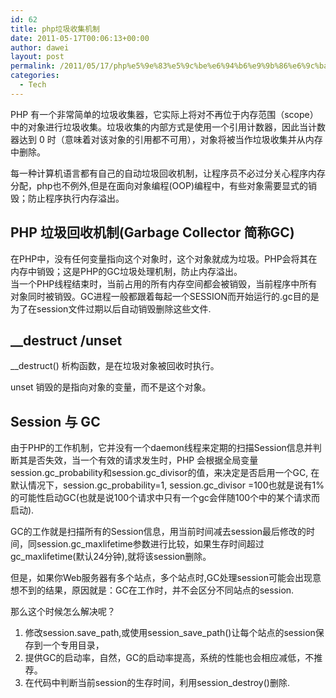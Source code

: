 ```yaml
---
id: 62
title: php垃圾收集机制
date: 2011-05-17T00:06:13+00:00
author: dawei
layout: post
permalink: /2011/05/17/php%e5%9e%83%e5%9c%be%e6%94%b6%e9%9b%86%e6%9c%ba%e5%88%b6/
categories:
  - Tech
---
```


PHP 有一个非常简单的垃圾收集器，它实际上将对不再位于内存范围（scope）中的对象进行垃圾收集。垃圾收集的内部方式是使用一个引用计数器，因此当计数器达到 0 时（意味着对该对象的引用都不可用），对象将被当作垃圾收集并从内存中删除。  

每一种计算机语言都有自己的自动垃圾回收机制，让程序员不必过分关心程序内存分配，php也不例外,但是在面向对象编程(OOP)编程中，有些对象需要显式的销毁；防止程序执行内存溢出。  

## PHP 垃圾回收机制(Garbage Collector 简称GC)  

在PHP中，没有任何变量指向这个对象时，这个对象就成为垃圾。PHP会将其在内存中销毁；这是PHP的GC垃圾处理机制，防止内存溢出。  
当一个PHP线程结束时，当前占用的所有内存空间都会被销毁，当前程序中所有对象同时被销毁。GC进程一般都跟着每起一个SESSION而开始运行的.gc目的是为了在session文件过期以后自动销毁删除这些文件.  

## __destruct /unset  

__destruct() 析构函数，是在垃圾对象被回收时执行。  

unset 销毁的是指向对象的变量，而不是这个对象。  
##  Session 与 GC  
由于PHP的工作机制，它并没有一个daemon线程来定期的扫描Session信息并判断其是否失效，当一个有效的请求发生时，PHP 会根据全局变量 session.gc\_probability和session.gc\_divisor的值，来决定是否启用一个GC, 在默认情况下，session.gc\_probability=1, session.gc\_divisor =100也就是说有1%的可能性启动GC(也就是说100个请求中只有一个gc会伴随100个中的某个请求而启动).  

GC的工作就是扫描所有的Session信息，用当前时间减去session最后修改的时间，同session.gc\_maxlifetime参数进行比较，如果生存时间超过gc\_maxlifetime(默认24分钟),就将该session删除。  

但是，如果你Web服务器有多个站点，多个站点时,GC处理session可能会出现意想不到的结果，原因就是：GC在工作时，并不会区分不同站点的session.  

那么这个时候怎么解决呢？  

1. 修改session.save\_path,或使用session\_save_path()让每个站点的session保存到一个专用目录，  
2. 提供GC的启动率，自然，GC的启动率提高，系统的性能也会相应减低，不推荐。  
3. 在代码中判断当前session的生存时间，利用session_destroy()删除.
